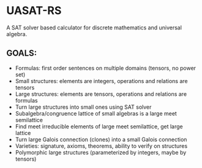UASAT-RS
========

A SAT solver based calculator for discrete mathematics and universal algebra.

## GOALS:
* Formulas: first order sentences on multiple domains (tensors, no power set)
* Small structures: elements are integers, operations and relations are tensors
* Large structures: elements are tensors, operations and relations are formulas
* Turn large structures into small ones using SAT solver
* Subalgebra/congruence lattice of small algebras is a large meet semilattice
* Find meet irreducible elements of large meet semilattice, get large lattice
* Turn large Galois connection (clones) into a small Galois connection
* Varieties: signature, axioms, theorems, ability to verify on structures
* Polymorphic large structures (parameterized by integers, maybe by tensors)
